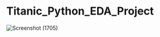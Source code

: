 # Titanic_Python_EDA_Project

![Screenshot (1705)](https://github.com/shivam12345kesarwaniS/Titanic_Python_EDA_Project/assets/138551775/6c866e6a-8b65-4de3-bfb7-e1d79920b211)

